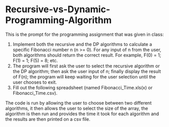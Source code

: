 # Recursive-vs-Dynamic-Programming-Algorithm

This is the prompt for the programming assignment that was given in class:
1)	Implement both the recursive and the DP algorithms to calculate a specific Fibonacci number n (n >= 0). For any input of n from the user, both algorithms should return the correct result. For example, F(0) = 1; F(1) = 1; F(5) = 8; etc.
2)	The program will first ask the user to select the recursive algorithm or the DP algorithm; then ask the user input of n; finally display the result of F(n); the program will keep waiting for the user selection until the user chooses to exit.
3)	Fill out the following spreadsheet (named Fibonacci_Time.xls(x) or Fibonacci_Time.csv).


The code is run by allowing the user to choose between two different algorithms, it then allows the user to select the size of the array, the algorithm is then run and provides the time it took for each algorithm and the results are then printed on a csv file. 

